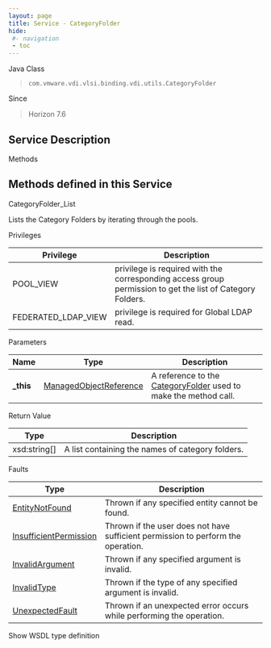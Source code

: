 ```yaml
---
layout: page
title: Service - CategoryFolder
hide:
 #- navigation
 - toc
---
```


  
 
  



Java Class  
> `com.vmware.vdi.vlsi.binding.vdi.utils.CategoryFolder`

Since  
> Horizon 7.6


  


## Service Description

Methods

Methods defined in this Service   
---  
CategoryFolder_List  
  



Lists the Category Folders by iterating through the pools. 

Privileges 

Privilege |  Description   
---|---  
POOL_VIEW|  privilege is required with the corresponding access group permission to get the list of Category Folders.   
FEDERATED_LDAP_VIEW|  privilege is required for Global LDAP read.   
  


Parameters 

Name| Type| Description  
---|---|---  
**_this**| [ManagedObjectReference](vmodl.ManagedObjectReference.md)|  A reference to the [CategoryFolder](vdi.utils.CategoryFolder.md) used to make the method call.   
  


Return Value 

Type |  Description   
---|---  
xsd:string[]| A list containing the names of category folders.  
  


Faults 

Type |  Description   
---|---  
[EntityNotFound](vdi.fault.EntityNotFound.md)| Thrown if any specified entity cannot be found.  
[InsufficientPermission](vdi.fault.InsufficientPermission.md)| Thrown if the user does not have sufficient permission to perform the operation.  
[InvalidArgument](vdi.fault.InvalidArgument.md)| Thrown if any specified argument is invalid.  
[InvalidType](vdi.fault.InvalidType.md)| Thrown if the type of any specified argument is invalid.  
[UnexpectedFault](vdi.fault.UnexpectedFault.md)| Thrown if an unexpected error occurs while performing the operation.  
  
Show WSDL type definition

  
  
  
  
  
  
  
